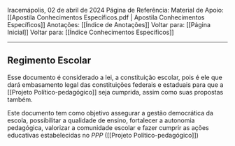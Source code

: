 Iracemápolis, 02 de abril de 2024
Página de Referência:
Material de Apoio: [[Apostila Conhecimentos Específicos.pdf | Apostila Conhecimentos Específicos]]
Anotações: [[Índice de Anotações]]
Voltar para: [[Página Inicial]]
Voltar para: [[Índice Conhecimentos Específicos]]
___________________
## Regimento Escolar
Esse documento é considerado a lei, a constituição escolar, pois é ele que dará embasamento legal das constituições federais e estaduais para que a [[Projeto Político-pedagógico]] seja cumprida, assim como suas propostas também.

Este documento tem como objetivo assegurar a gestão democrática da escola, possibilitar a qualidade de ensino, fortalecer a autonomia pedagógica, valorizar a comunidade escolar e fazer cumprir as ações educativas estabelecidas no *PPP* ([[Projeto Político-pedagógico]])
